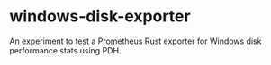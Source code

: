 # windows-disk-exporter
An experiment to test a Prometheus Rust exporter for Windows disk performance stats using PDH.

